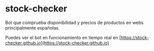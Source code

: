 # stock-checker
Bot que comprueba disponibilidad y precios de productos en webs principalmente españolas.

Puedes ver el bot en funcionamiento en tiempo real en [https://stock-checker.github.io](https://stock-checker.github.io)

